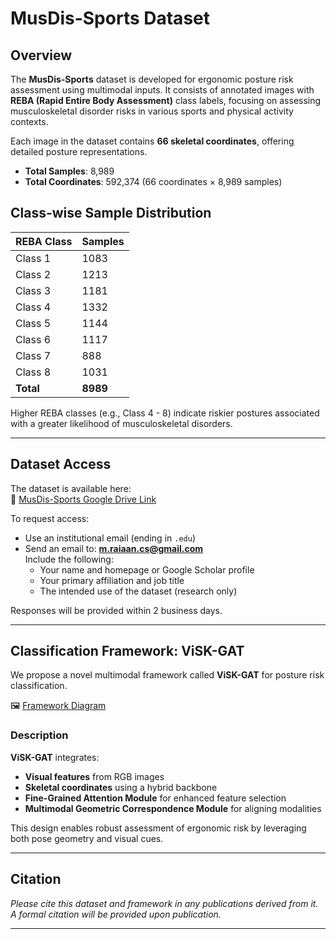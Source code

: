 # MusDis-Sports Dataset

## Overview

The **MusDis-Sports** dataset is developed for ergonomic posture risk assessment using multimodal inputs. It consists of annotated images with **REBA (Rapid Entire Body Assessment)** class labels, focusing on assessing musculoskeletal disorder risks in various sports and physical activity contexts.

Each image in the dataset contains **66 skeletal coordinates**, offering detailed posture representations.

- **Total Samples**: 8,989  
- **Total Coordinates**: 592,374 (66 coordinates × 8,989 samples)

## Class-wise Sample Distribution

| REBA Class | Samples |
|------------|---------|
| Class 1    | 1083    |
| Class 2    | 1213    |
| Class 3    | 1181    |
| Class 4    | 1332    |
| Class 5    | 1144    |
| Class 6    | 1117    |
| Class 7    |  888    |
| Class 8    | 1031    |
| **Total**  | **8989**|

Higher REBA classes (e.g., Class 4 - 8) indicate riskier postures associated with a greater likelihood of musculoskeletal disorders.

---

## Dataset Access

The dataset is available here:  
📂 [MusDis-Sports Google Drive Link](https://drive.google.com/drive/folders/1-Cx5NTvR9uMMXvLTIIgcETqSxgCGmAdX?usp=sharing)

To request access:
- Use an institutional email (ending in `.edu`)
- Send an email to: **m.raiaan.cs@gmail.com**  
  Include the following:
  - Your name and homepage or Google Scholar profile
  - Your primary affiliation and job title
  - The intended use of the dataset (research only)

Responses will be provided within 2 business days.

---

## Classification Framework: ViSK-GAT

We propose a novel multimodal framework called **ViSK-GAT** for posture risk classification.

🖼️ [Framework Diagram](https://github.com/mak-raiaan/ViSK-GAT/tree/main/Pictures)

### Description

**ViSK-GAT** integrates:
- **Visual features** from RGB images
- **Skeletal coordinates** using a hybrid backbone
- **Fine-Grained Attention Module** for enhanced feature selection
- **Multimodal Geometric Correspondence Module** for aligning modalities

This design enables robust assessment of ergonomic risk by leveraging both pose geometry and visual cues.

---

## Citation

*Please cite this dataset and framework in any publications derived from it. A formal citation will be provided upon publication.*

---
